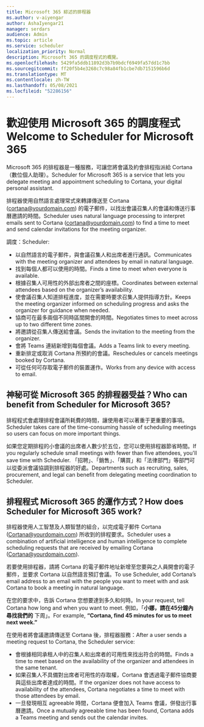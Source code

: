 ```yaml
---
title: Microsoft 365 綜述的排程器
ms.author: v-aiyengar
author: AshaIyengar21
manager: serdars
audience: Admin
ms.topic: article
ms.service: scheduler
localization_priority: Normal
description: Microsoft 365 的調度程式的概覽。
ms.openlocfilehash: 5429fa5ddb11892d3b7b9bdcf6949fa57dd1c7bb
ms.sourcegitcommit: ff20f5b4e3268c7c98a84fb1cbe7db7151596b6d
ms.translationtype: MT
ms.contentlocale: zh-TW
ms.lasthandoff: 05/08/2021
ms.locfileid: "52286156"
---
```

# <a name="welcome-to-scheduler-for-microsoft-365"></a><span data-ttu-id="5ae1d-103">歡迎使用 Microsoft 365 的調度程式</span><span class="sxs-lookup"><span data-stu-id="5ae1d-103">Welcome to Scheduler for Microsoft 365</span></span>

<span data-ttu-id="5ae1d-104">Microsoft 365 的排程器是一種服務，可讓您將會議及約會排程指派給 Cortana （數位個人助理）。</span><span class="sxs-lookup"><span data-stu-id="5ae1d-104">Scheduler for Microsoft 365 is a service that lets you delegate meeting and appointment scheduling to Cortana, your digital personal assistant.</span></span> 

<span data-ttu-id="5ae1d-105">排程器使用自然語言處理常式來轉譯傳送至 Cortana (cortana@yourdomain.com) 的電子郵件，以找出會議召集人的會議和傳送行事曆邀請的時間。</span><span class="sxs-lookup"><span data-stu-id="5ae1d-105">Scheduler uses natural language processing to interpret emails sent to Cortana (cortana@yourdomain.com) to find a time to meet and send calendar invitations for the meeting organizer.</span></span>   

<span data-ttu-id="5ae1d-106">調度：</span><span class="sxs-lookup"><span data-stu-id="5ae1d-106">Scheduler:</span></span> 

- <span data-ttu-id="5ae1d-107">以自然語言的電子郵件，與會議召集人和出席者進行通訊。</span><span class="sxs-lookup"><span data-stu-id="5ae1d-107">Communicates with the meeting organizer and attendees by email in natural language.</span></span>
- <span data-ttu-id="5ae1d-108">找到每個人都可以使用的時間。</span><span class="sxs-lookup"><span data-stu-id="5ae1d-108">Finds a time to meet when everyone is available.</span></span>
- <span data-ttu-id="5ae1d-109">根據召集人可用性的外部出席者之間的座標。</span><span class="sxs-lookup"><span data-stu-id="5ae1d-109">Coordinates between external attendees based on the organizer’s availability.</span></span>
- <span data-ttu-id="5ae1d-110">使會議召集人知道排程進度，並在需要時要求召集人提供指導方針。</span><span class="sxs-lookup"><span data-stu-id="5ae1d-110">Keeps the meeting organizer informed on scheduling progress and asks the organizer for guidance when needed.</span></span>
- <span data-ttu-id="5ae1d-111">協商可在最多兩個不同時區間開會的時間。</span><span class="sxs-lookup"><span data-stu-id="5ae1d-111">Negotiates times to meet across up to two different time zones.</span></span>
- <span data-ttu-id="5ae1d-112">將邀請從召集人傳送給會議。</span><span class="sxs-lookup"><span data-stu-id="5ae1d-112">Sends the invitation to the meeting from the organizer.</span></span>
- <span data-ttu-id="5ae1d-113">會將 Teams 連結新增到每個會議。</span><span class="sxs-lookup"><span data-stu-id="5ae1d-113">Adds a Teams link to every meeting.</span></span>
- <span data-ttu-id="5ae1d-114">重新排定或取消 Cortana 所預約的會議。</span><span class="sxs-lookup"><span data-stu-id="5ae1d-114">Reschedules or cancels meetings booked by Cortana.</span></span>
- <span data-ttu-id="5ae1d-115">可從任何可存取電子郵件的裝置運作。</span><span class="sxs-lookup"><span data-stu-id="5ae1d-115">Works from any device with access to email.</span></span>

## <a name="who-can-benefit-from-scheduler-for-microsoft-365"></a><span data-ttu-id="5ae1d-116">神秘可從 Microsoft 365 的排程器受益？</span><span class="sxs-lookup"><span data-stu-id="5ae1d-116">Who can benefit from Scheduler for Microsoft 365?</span></span>

<span data-ttu-id="5ae1d-117">排程程式會處理排程會議所耗費的時間，讓使用者可以著重于更重要的事項。</span><span class="sxs-lookup"><span data-stu-id="5ae1d-117">Scheduler takes care of the time-consuming hassle of scheduling meetings so users can focus on more important things.</span></span> 

<span data-ttu-id="5ae1d-118">如果您定期排程的小會議的出席者人數少於五位，您可以使用排程器節省時間。</span><span class="sxs-lookup"><span data-stu-id="5ae1d-118">If you regularly schedule small meetings with fewer than five attendees, you'll save time with Scheduler.</span></span>  <span data-ttu-id="5ae1d-119">「招聘」、「銷售」、「購買」和「法律部門」等部門可以從委派會議協調到排程器的好處。</span><span class="sxs-lookup"><span data-stu-id="5ae1d-119">Departments such as recruiting, sales, procurement, and legal can benefit from delegating meeting coordination to Scheduler.</span></span>

## <a name="how-does-scheduler-for-microsoft-365-work"></a><span data-ttu-id="5ae1d-120">排程程式 Microsoft 365 的運作方式？</span><span class="sxs-lookup"><span data-stu-id="5ae1d-120">How does Scheduler for Microsoft 365 work?</span></span>

<span data-ttu-id="5ae1d-121">排程器使用人工智慧及人類智慧的組合，以完成電子郵件 Cortana (Cortana@yourdomain.com) 所收到的排程要求。</span><span class="sxs-lookup"><span data-stu-id="5ae1d-121">Scheduler uses a combination of artificial intelligence and human intelligence to complete scheduling requests that are received by emailing Cortana (Cortana@yourdomain.com).</span></span>  

<span data-ttu-id="5ae1d-122">若要使用排程器，請將 Cortana 的電子郵件地址新增至您要與之人員開會的電子郵件，並要求 Cortana 以自然語言預訂會議。</span><span class="sxs-lookup"><span data-stu-id="5ae1d-122">To use Scheduler, add Cortana’s email address to an email with the people you want to meet with and ask Cortana to book a meeting in natural language.</span></span> 

<span data-ttu-id="5ae1d-123">在您的要求中，告訴 Cortana 您想要達到多久和何時。</span><span class="sxs-lookup"><span data-stu-id="5ae1d-123">In your request, tell Cortana how long and when you want to meet.</span></span> <span data-ttu-id="5ae1d-124">例如，「**小娜，請在45分鐘內尋找我們的** 下周」。</span><span class="sxs-lookup"><span data-stu-id="5ae1d-124">For example, **“Cortana, find 45 minutes for us to meet next week.”**</span></span>

<span data-ttu-id="5ae1d-125">在使用者將會議邀請傳送至 Cortana 後，排程器服務：</span><span class="sxs-lookup"><span data-stu-id="5ae1d-125">After a user sends a meeting request to Cortana, the Scheduler service:</span></span> 

- <span data-ttu-id="5ae1d-126">會根據相同承租人中的召集人和出席者的可用性來找出符合的時間。</span><span class="sxs-lookup"><span data-stu-id="5ae1d-126">Finds a time to meet based on the availability of the organizer and attendees in the same tenant.</span></span>
- <span data-ttu-id="5ae1d-127">如果召集人不具備對出席者可用性的存取權，Cortana 會透過電子郵件協商要與這些出席者達成的時間。</span><span class="sxs-lookup"><span data-stu-id="5ae1d-127">If the organizer does not have access to availability of the attendees, Cortana negotiates a time to meet with those attendees by email.</span></span> 
- <span data-ttu-id="5ae1d-128">一旦發現相互 agreeable 時間，Cortana 便會加入 Teams 會議，併發出行事曆邀請。</span><span class="sxs-lookup"><span data-stu-id="5ae1d-128">Once a mutually agreeable time has been found, Cortana adds a Teams meeting and sends out the calendar invites.</span></span> 
